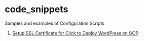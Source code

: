 # code_snippets
Samples and examples of Configuration Scripts

1. [Setup SSL Certificate for Click to Deploy WordPress on GCP](www.google.com)